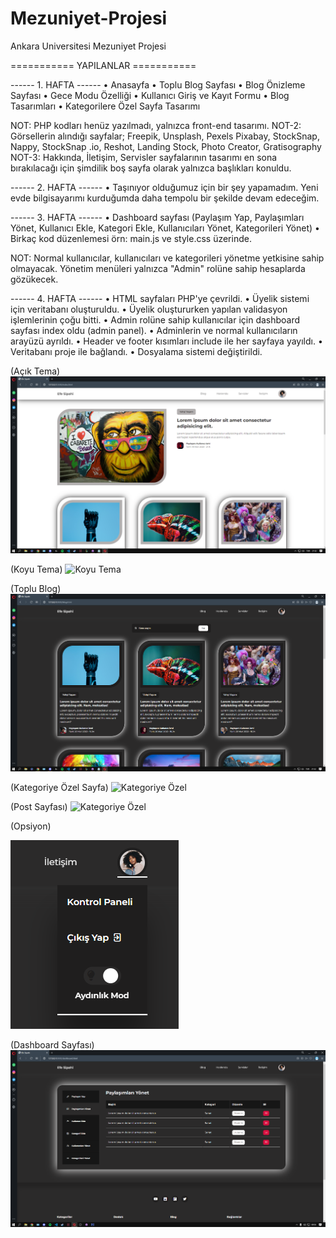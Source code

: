 # Mezuniyet-Projesi
Ankara Universitesi Mezuniyet Projesi


=========== YAPILANLAR ===========


------ 1. HAFTA ------
• Anasayfa 
• Toplu Blog Sayfası 
• Blog Önizleme Sayfası 
• Gece Modu Özelliği
• Kullanıcı Giriş ve Kayıt Formu
• Blog Tasarımları
• Kategorilere Özel Sayfa Tasarımı

NOT: PHP kodları henüz yazılmadı, yalnızca front-end tasarımı.
NOT-2: Görsellerin alındığı sayfalar; Freepik, Unsplash, Pexels  Pixabay, StockSnap, Nappy, StockSnap .io, Reshot, Landing Stock, Photo Creator, Gratisography
NOT-3: Hakkında, İletişim, Servisler sayfalarının tasarımı en sona bırakılacağı için şimdilik boş sayfa olarak yalnızca başlıkları konuldu.



------ 2. HAFTA ------
• Taşınıyor olduğumuz için bir şey yapamadım. Yeni evde bilgisayarımı kurduğumda daha tempolu bir şekilde devam edeceğim.



------ 3. HAFTA ------
• Dashboard sayfası (Paylaşım Yap, Paylaşımları Yönet, Kullanıcı Ekle, Kategori Ekle, Kullanıcıları Yönet, Kategorileri Yönet)
• Birkaç kod düzenlemesi örn: main.js ve style.css üzerinde.

NOT: Normal kullanıcılar, kullanıcıları ve kategorileri yönetme yetkisine sahip olmayacak. Yönetim menüleri yalnızca "Admin" rolüne sahip hesaplarda gözükecek.




------ 4. HAFTA ------
• HTML sayfaları PHP'ye çevrildi.
• Üyelik sistemi için veritabanı oluşturuldu.
• Üyelik oluştururken yapılan validasyon işlemlerinin çoğu bitti.
• Admin rolüne sahip kullanıcılar için dashboard sayfası index oldu (admin panel).
• Adminlerin ve normal kullanıcıların arayüzü ayrıldı.
• Header ve footer kısımları include ile her sayfaya yayıldı.
• Veritabanı proje ile bağlandı.
• Dosyalama sistemi değiştirildi.



(Açık Tema)
![Açık Tema](https://github.com/efesipahi6/Mezuniyet-Projesi/blob/main/Projeden%20kareler/ayd%C4%B1nl%C4%B1k%20mod.png)

(Koyu Tema)
![Koyu Tema](https://github.com/efesipahi6/Mezuniyet-Projesi/blob/main/Projeden%20kareler/karanl%C4%B1k%20mod.png)

(Toplu Blog)
![Toplu Blog](https://github.com/efesipahi6/Mezuniyet-Projesi/blob/main/Projeden%20kareler/toplu%20blog.png)

(Kategoriye Özel Sayfa)
![Kategoriye Özel](https://github.com/efesipahi6/Mezuniyet-Projesi/blob/main/Projeden%20kareler/kategoriye%20%C3%B6zel%20sayfa.png)

(Post Sayfası)
![Kategoriye Özel](https://github.com/efesipahi6/Mezuniyet-Projesi/blob/main/Projeden%20kareler/post%20sayfas%C4%B1.png)

(Opsiyon)


![Kategoriye Özel](https://github.com/efesipahi6/Mezuniyet-Projesi/blob/main/Projeden%20kareler/opsiyon.png)

(Dashboard Sayfası)
![Dashboard](https://github.com/efesipahi6/Mezuniyet-Projesi/blob/main/Projeden%20kareler/dashboard.png)
